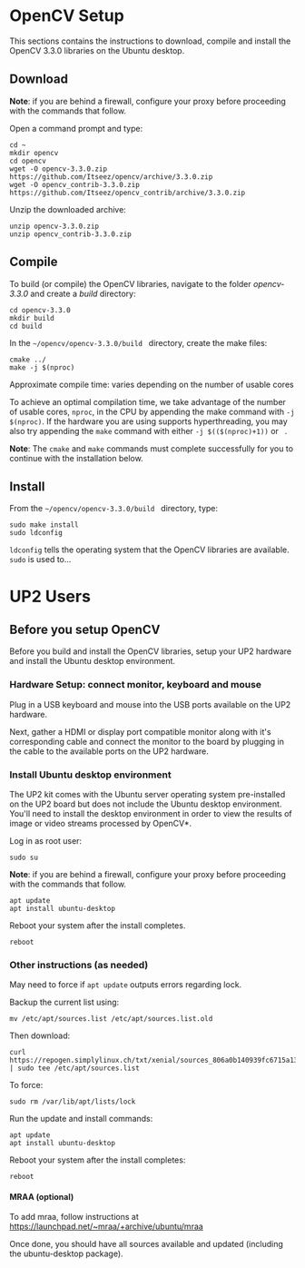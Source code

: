 [//]: # (Joe Butler comment below)

[//]: # (Install Ubuntu desktop environment, Restart, Setup a monitor/keyboard/mouse)

[//]: # (Install opencv) 

[//]: # (Run test #1 -- to get version, Run test #2 -- display a video file) 

[//]: # (download a video, run the sketch, login to machine, change to root user, run it)

# OpenCV Setup

This sections contains the instructions to download, compile and install the OpenCV 3.3.0 libraries on the Ubuntu desktop.

## Download

**Note**: if you are behind a firewall, configure your proxy before proceeding with the commands that follow.

Open a command prompt and type:

```
cd ~
mkdir opencv
cd opencv
wget -O opencv-3.3.0.zip https://github.com/Itseez/opencv/archive/3.3.0.zip
wget -O opencv_contrib-3.3.0.zip https://github.com/Itseez/opencv_contrib/archive/3.3.0.zip
```
[//]: # ()

Unzip the downloaded archive:

```
unzip opencv-3.3.0.zip
unzip opencv_contrib-3.3.0.zip
```
[//]: # ()


## Compile
To build (or compile) the OpenCV libraries, navigate to the folder *opencv-3.3.0* and create a *build* directory:

```
cd opencv-3.3.0
mkdir build
cd build
```
In the `~/opencv/opencv-3.3.0/build ` directory, create the make files:

```
cmake ../
make -j $(nproc)
```
Approximate compile time: varies depending on the number of usable cores

To achieve an optimal compilation time, we take advantage of the number of usable cores, `nproc`, in the CPU by appending the make command with `-j $(nproc)`. If the hardware you are using supports hyperthreading, you may also try appending the `make` command with either `-j $(($(nproc)+1))` or ` `.

**Note**: The `cmake` and `make` commands must complete successfully for you to continue with the installation below.

## Install
From the  `~/opencv/opencv-3.3.0/build ` directory, type:
```
sudo make install
sudo ldconfig
```

`ldconfig` tells the operating system that the OpenCV libraries are available. `sudo` is used to...

# UP2 Users
## Before you setup OpenCV
Before you build and install the OpenCV libraries, setup your UP2 hardware and install the Ubuntu desktop environment.

### Hardware Setup: connect monitor, keyboard and mouse
Plug in a USB keyboard and mouse into the USB ports available on the UP2 hardware. 

Next, gather a HDMI or display port compatible monitor along with it's corresponding cable and connect the monitor to the board by plugging in the cable to the available ports on the UP2 hardware.

### Install Ubuntu desktop environment
The UP2 kit comes with the Ubuntu server operating system pre-installed on the UP2 board but does not include the Ubuntu desktop environment. You'll need to install the desktop environment in order to view the results of image or video streams processed by OpenCV\*.

[//]: # (sudo apt-get install --no-install-recommends ubuntu-desktop)

[//]: # (`--no-install-recommends` includes required dependencies only. You can see the full list at https://packages.ubuntu.com/xenial/ubuntu-desktop)

Log in as root user:
```
sudo su
```
**Note**: if you are behind a firewall, configure your proxy before proceeding with the commands that follow.

```
apt update
apt install ubuntu-desktop
```

Reboot your system after the install completes.
```
reboot
```
### Other instructions (as needed)
May need to force if `apt update` outputs errors regarding lock.

Backup the current list using:
```
mv /etc/apt/sources.list /etc/apt/sources.list.old
```

Then download:

```
curl https://repogen.simplylinux.ch/txt/xenial/sources_806a0b140939fc6715a1303545ba86ee3f40492c.txt | sudo tee /etc/apt/sources.list
```
To force:
```
sudo rm /var/lib/apt/lists/lock 
```

Run the update and install commands:
```
apt update
apt install ubuntu-desktop
```
Reboot your system after the install completes:
```
reboot
```
#### MRAA (optional)
To add mraa, follow instructions at https://launchpad.net/~mraa/+archive/ubuntu/mraa

Once done, you should have all sources available and updated (including the ubuntu-desktop package).
